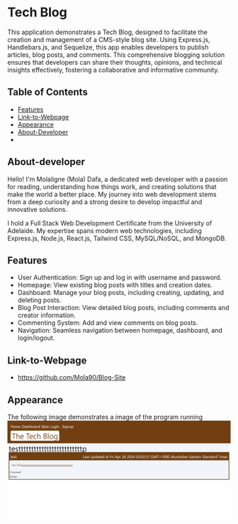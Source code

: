 # Tech Blog

This application demonstrates a Tech Blog, designed to facilitate the creation and management of a CMS-style blog site. Using Express.js, Handlebars.js, and Sequelize, this app enables developers to publish articles, blog posts, and comments. This comprehensive blogging solution ensures that developers can share their thoughts, opinions, and technical insights effectively, fostering a collaborative and informative community.

## Table of Contents

- [Features](#features)
- [Link-to-Webpage](#Link-to-Webpage)
- [Appearance](#Appearance)
- [About-Developer](#About-developer)
- 


## About-developer

Hello! I'm Molaligne (Mola) Dafa, a dedicated web developer with a passion for reading, understanding how things work, and creating solutions that make the world a better place. My journey into web development stems from a deep curiosity and a strong desire to develop impactful and innovative solutions.

I hold a Full Stack Web Development Certificate from the University of Adelaide. My expertise spans modern web technologies, including Express.js, Node.js, React.js, Tailwind CSS, MySQL/NoSQL, and MongoDB.

## Features

- User Authentication: Sign up and log in with username and password.
- Homepage: View existing blog posts with titles and creation dates.
- Dashboard: Manage your blog posts, including creating, updating, and deleting posts.
- Blog Post Interaction: View detailed blog posts, including comments and creator information.
- Commenting System: Add and view comments on blog posts.
- Navigation: Seamless navigation between homepage, dashboard, and login/logout.
  
## Link-to-Webpage
- https://github.com/Mola90/Blog-Site
## Appearance

The following image demonstrates a image of the program running
![Screenshot of webpage](./public/images/Screen%20Capture%20010%20-%20Document%20-%20localhost.jpg)